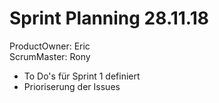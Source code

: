 # Sprint Planning 28.11.18  
ProductOwner: Eric  
ScrumMaster: Rony

* To Do's für Sprint 1 definiert
* Prioriserung der Issues
